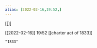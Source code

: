 ```yaml
---
alias: [2022-02-16,19:52,]
---
```

[[]]

[[2022-02-16]] 19:52
[[charter act of 1833]]
```query
"1833"
```